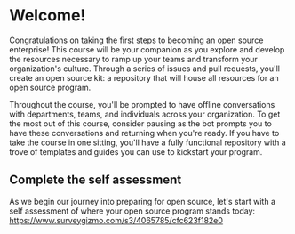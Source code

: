 # Welcome! 

Congratulations on taking the first steps to becoming an open source enterprise! This course will be your companion as you explore and develop the resources necessary to ramp up your teams and transform your organization's culture. Through a series of issues and pull requests, you'll create an open source kit: a repository that will house all resources for an open source program.

Throughout the course, you'll be prompted to have offline conversations with departments, teams, and individuals across your organization. To get the most out of this course, consider pausing as the bot prompts you to have these conversations and returning when you're ready. If you have to take the course in one sitting, you'll have a fully functional repository with a trove of templates and guides you can use to kickstart your program.

## Complete the self assessment

As we begin our journey into preparing for open source, let's start with a self assessment of where your open source program stands today: https://www.surveygizmo.com/s3/4065785/cfc623f182e0